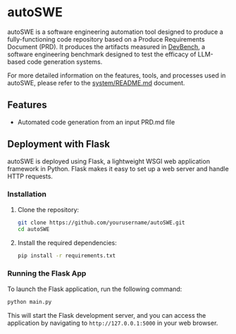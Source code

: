# autoSWE

autoSWE is a software engineering automation tool designed to produce a fully-functioning code repository based on a Produce Requirements Document (PRD). It produces the artifacts measured in [DevBench](https://github.com/open-compass/DevBench), a software engineering benchmark designed to test the efficacy of LLM-based code generation systems.

For more detailed information on the features, tools, and processes used in autoSWE, please refer to the [system/README.md](system/README.md) document.

## Features

- Automated code generation from an input PRD.md file

## Deployment with Flask

autoSWE is deployed using Flask, a lightweight WSGI web application framework in Python. Flask makes it easy to set up a web server and handle HTTP requests.

### Installation

1. Clone the repository:
    ```bash
    git clone https://github.com/yourusername/autoSWE.git
    cd autoSWE
    ```

2. Install the required dependencies:
    ```bash
    pip install -r requirements.txt
    ```

### Running the Flask App

To launch the Flask application, run the following command:
```bash
python main.py
```

This will start the Flask development server, and you can access the application by navigating to `http://127.0.0.1:5000` in your web browser.
